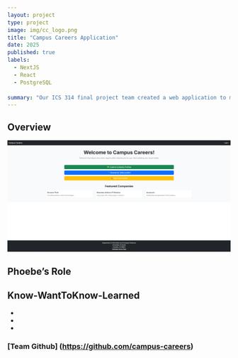 ```yaml
---
layout: project
type: project
image: img/cc_logo.png
title: "Campus Careers Application"
date: 2025
published: true
labels:
  - NextJS
  - React
  - PostgreSQL

summary: "Our ICS 314 final project team created a web application to match qualified students with relevant companies looking to hire."
---
```



## Overview
<div class="text-center p-4">
  <img width="1100px" src="../img/landing_page_final.png">
</div>


## Phoebe’s Role


## Know-WantToKnow-Learned

* 
* 
* 


### [Team Github] (https://github.com/campus-careers)

